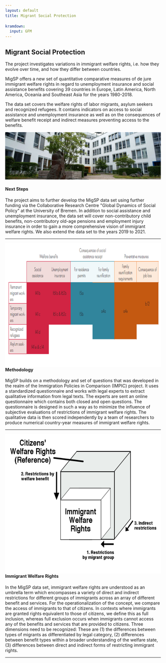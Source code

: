 ```yaml
---
layout: default
title: Migrant Social Protection

kramdown:
  input: GFM
---
```



<p style="text-align:center">
<h2> Migrant Social Protection </h2>
</p>



The project investigates variations in immigrant welfare rights, i.e. how they evolve over time, and how they differ between countries. 

MigSP offers a new set of quantitative comparative measures of de jure immigrant welfare rights in regard to unemployment insurance and social assistance benefits covering 39 countries in Europe, Latin America, North America, Oceania and Southeast Asia for the years 1980-2018. 

The data set covers the welfare rights of labor migrants, asylum seekers and recognized refugees. It contains indicators on access to social assistance and unemployment insurance as well as on the consequences of welfare benefit receipt and indirect measures preventing access to the benefits.

  <p align="center">
  <img src="assets/img/Socium.jpg" />
    
</p>

  
#### Next Steps

The project aims to further develop the MigSP data set using further funding via the Collaborative Research Centre "Global Dynamics of Social Policy" at the University of Bremen. In addition to social assistance and unemployment insurance, the data set will cover non-contributory child benefits, non-contributory old-age pensions and employment injury insurance in order to gain a more comprehensive vision of immigrant welfare rights. We also extend the data set to the years 2019 to 2021. 
</p>

---

 <img width='600' height='400' align="left" src="assets/img/Bild_Variable.PNG" alt="" style="float: left">

#### Methodology 
   
MigSP builds on a methodology and set of questions that was developed in the realm of the Immigration Policies in Comparison (IMPIC) project. It uses a standardized questionnaire and works with legal experts to extract qualitative information from legal texts. The experts are sent an online questionnaire which contains both closed and open questions. The questionnaire is designed in such a way as to minimize the influence of subjective evaluations of restrictions of immigrant welfare rights. The qualitative data is then scored independently by a team of researchers to produce numerical country-year measures of immigrant welfare rights. 

---

<img width='600' height='450' align="right" src="assets/img/immigrant welfare rights.png" alt="" style="float: right">

#### Immigrant Welfare Rights

In the MigSP data set, immigrant welfare rights are understood as an umbrella term which encompasses a variety of direct and indirect restrictions for different groups of immigrants across an array of different benefit and services. For the operationalization of the concept, we compare the access of immigrants to that of citizens. In contexts where immigrants are granted rights equivalent to those of citizens, we define this as full inclusion, whereas full exclusion occurs when immigrants cannot access any of the benefits and services that are provided to citizens. Three dimensions need to be recognized: These are (1) the differences between types of migrants as differentiated by legal category, (2) differences between benefit types within a broader understanding of the welfare state, (3) differences between direct and indirect forms of restricting immigrant rights.
  


---

